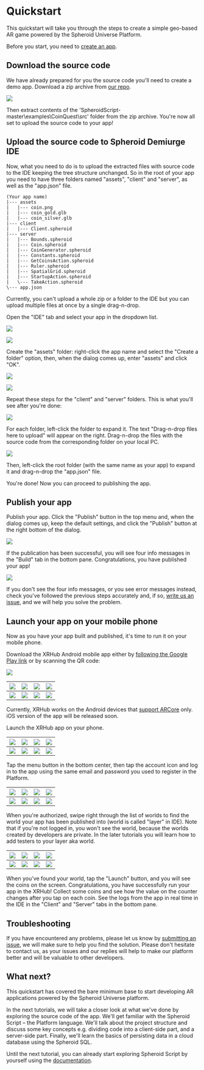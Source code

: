 # Quickstart

This quickstart will take you through the steps to create a simple geo-based AR game powered by the Spheroid Universe Platform.

Before you start, you need to [create an app](../../docs/create-app.md).

## Download the source code

We have already prepared for you the source code you'll need to create a demo app. Download a zip archive from [our repo](https://github.com/SpheroidUniverse/SpheroidScript).

![](../../docs/images/08---github-download.png)

Then extract contents of the 'SpheroidScript-master\examples\CoinQuest\src' folder from the zip archive. You're now all set to upload the source code to your app!

## Upload the source code to Spheroid Demiurge IDE

Now, what you need to do is to upload the extracted files with source code to the IDE keeping the tree structure unchanged. So in the root of your app you need to have three folders named "assets", "client" and "server", as well as the "app.json" file.

```
(Your app name)
|--- assets
|   |--- coin.png
|   |--- coin_gold.glb
|   |--- coin_silver.glb
|--- client
|   |--- Client.spheroid
|--- server
|   |--- Bounds.spheroid
|   |--- Coin.spheroid
|   |--- CoinGenerator.spheroid
|   |--- Constants.spheroid
|   |--- GetCoinsAction.spheroid
|   |--- Ruler.spheroid
|   |--- SpatialGrid.spheroid
|   |--- StartupAction.spheroid
|   \--- TakeAction.spheroid
\--- app.json
```

Currently, you can't upload a whole zip or a folder to the IDE but you can upload multiple files at once by a single drag-n-drop.

Open the "IDE" tab and select your app in the dropdown list.

![](../../docs/images/05---create-app-complete.png)

![](../../docs/images/06---ide-select-app.png)

Create the "assets" folder: right-click the app name and select the "Create a folder" option, then, when the dialog comes up, enter "assets" and click "OK".

![](../../docs/images/09---ide-create-folder-1.png)

![](../../docs/images/10---ide-create-folder-2.png)

Repeat these steps for the "client" and "server" folders. This is what you'll see after you're done:

![](../../docs/images/11---ide-create-folders-complete.png)

For each folder, left-click the folder to expand it. The text "Drag-n-drop files here to upload" will appear on the right. Drag-n-drop the files with the source code from the corresponding folder on your local PC.

![](../../docs/images/12---ide-drag-n-drop-files.png)

Then, left-click the root folder (with the same name as your app) to expand it and drag-n-drop the "app.json" file.

You're done! Now you can proceed to publishing the app.

## Publish your app

Publish your app. Click the "Publish" button in the top menu and, when the dialog comes up, keep the default settings, and click the "Publish" button at the right bottom of the dialog.

![](../../docs/images/13---publish-1.png)

If the publication has been successful, you will see four info messages in the "Build" tab in the bottom pane. Congratulations, you have published your app!

![](../../docs/images/14---publish-2.png)

If you don't see the four info messages, or you see error messages instead, check you've followed the previous steps accurately and, if so, [write us an issue](https://github.com/SpheroidUniverse/SpheroidScript/issues/new), and we will help you solve the problem.

## Launch your app on your mobile phone

Now as you have your app built and published, it's time to run it on your mobile phone.

Download the XRHub Android mobile app either by [following the Google Play link](https://play.google.com/store/apps/details?id=io.spheroid.spheroidandroid) or by scanning the QR code:

![](../../docs/images/15---XR-Hub-QR.png)


| ![](../../docs/images/16---google-search.png) | ![](../../docs/images/17---google-app-1.png) | ![](../../docs/images/mobile-placeholder.png) | ![](../../docs/images/mobile-placeholder.png) |
| --- | --- | --- | --- |
| ![](../../docs/images/pixel.png) | ![](../../docs/images/pixel.png) | ![](../../docs/images/pixel.png) | ![](../../docs/images/pixel.png) |

Currently, XRHub works on the Android devices that [support ARCore](https://developers.google.com/ar/discover/supported-devices) only. iOS version of the app will be released soon.

Launch the XRHub app on your phone.


| ![](../../docs/images/18---google-app-2.png) | ![](../../docs/images/19---xrhub-splash-1.png) | ![](../../docs/images/20---xrhub-splash-2.png) | ![](../../docs/images/21---xrhub-splash-3.png) |
| --- | --- | --- | --- |
| ![](../../docs/images/pixel.png) | ![](../../docs/images/pixel.png) | ![](../../docs/images/pixel.png) | ![](../../docs/images/pixel.png) |

Tap the menu button in the bottom center, then tap the account icon and log in to the app using the same email and password you used to register in the Platform.

| ![](../../docs/images/22---xrhub-metaworld.png) | ![](../../docs/images/23---xrhub-hub.png) | ![](../../docs/images/24---xrhub-login-1.png) | ![](../../docs/images/25---xrhub-login-2.png)
| --- | --- | --- | --- |
| ![](../../docs/images/pixel.png) | ![](../../docs/images/pixel.png) | ![](../../docs/images/pixel.png) | ![](../../docs/images/pixel.png) |

When you're authorized, swipe right through the list of worlds to find the world your app has been published into (world is called "layer" in IDE). Note that if you're not logged in, you won't see the world, because the worlds created by developers are private. In the later tutorials you will learn how to add testers to your layer aka world.

| ![](../../docs/images/26---xrhub-user-app.png) | ![](../../docs/images/mobile-placeholder.png) | ![](../../docs/images/mobile-placeholder.png) | ![](../../docs/images/mobile-placeholder.png) |
| --- | --- | --- | --- |
| ![](../../docs/images/pixel.png) | ![](../../docs/images/pixel.png) | ![](../../docs/images/pixel.png) | ![](../../docs/images/pixel.png) |

When you've found your world, tap the "Launch" button, and you will see the coins on the screen. Congratulations, you have successfully run your app in the XRHub! Collect some coins and see how the value on the counter changes after you tap on each coin. See the logs from the app in real time in the IDE in the "Client" and "Server" tabs in the bottom pane.

## Troubleshooting

If you have encountered any problems, please let us know by [submitting an issue](https://github.com/SpheroidUniverse/SpheroidScript/issues/new), we will make sure to help you find the solution. Please don't hesitate to contact us, as your issues and our replies will help to make our platform better and will be valuable to other developers.

## What next?

This quickstart has covered the bare minimum base to start developing AR applications powered by the Spheroid Universe platform.

In the next tutorials, we will take a closer look at what we've done by exploring the source code of the app.
We'll get familiar with the Spheroid Script – the Platform language.
We'll talk about the project structure and discuss some key concepts e.g. dividing code into a client-side part, and a server-side part.
Finally, we'll learn the basics of persisting data in a cloud database using the Spheroid SQL.

Until the next tutorial, you can already start exploring Spheroid Script by yourself using the [documentation](https://spheroiduniverse.github.io/SpheroidScript/).